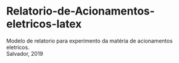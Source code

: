 # Relatorio-de-Acionamentos-eletricos-latex

Modelo de relatorio para experimento da matéria de acionamentos eletricos.  
Salvador, 2019
